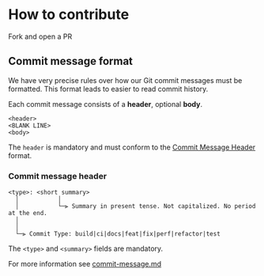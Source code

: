 # How to contribute

Fork and open a PR

## Commit message format

We have very precise rules over how our Git commit messages must be formatted. This format leads to easier to read commit history.

Each commit message consists of a **header**, optional **body**.

```text
<header>
<BLANK LINE>
<body>
```

The `header` is mandatory and must conform to the [Commit Message Header](#commit-message-header) format.

### Commit message header

```text
<type>: <short summary>
  │           │
  │           └─⫸ Summary in present tense. Not capitalized. No period at the end.
  │
  │
  └─⫸ Commit Type: build|ci|docs|feat|fix|perf|refactor|test
```

The `<type>` and `<summary>` fields are mandatory.

For more information see [commit-message.md](docs/commit-message.md)
